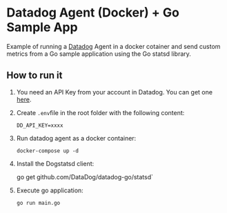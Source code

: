 # Datadog Agent (Docker) + Go Sample App

Example of running a [Datadog](https://www.datadoghq.com/ "Datadog") Agent in a docker cotainer and send custom metrics from a Go sample application using the Go statsd library.

## How to run it

1. You need an API Key from your account in Datadog. You can get one [here](https://app.datadoghq.com/account/settings#api "here").

2. Create `.env`file in the root folder with the following content:

	`DD_API_KEY=xxxx`

3. Run datadog agent as a docker container:

	`docker-compose up -d`

4. Install the Dogstatsd client:

	go get github.com/DataDog/datadog-go/statsd`

5. Execute go application:

	`go run main.go`
